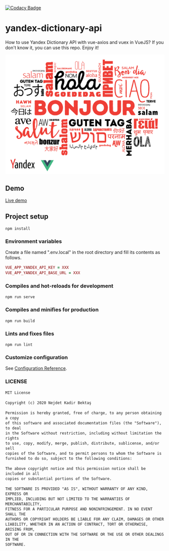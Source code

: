 [![Codacy Badge](https://app.codacy.com/project/badge/Grade/e1a5ad7b2789469dbe057bb5c0806fae)](https://www.codacy.com/gh/nejdetkadir/yandex-dictionary-api/dashboard?utm_source=github.com&amp;utm_medium=referral&amp;utm_content=nejdetkadir/yandex-dictionary-api&amp;utm_campaign=Badge_Grade)

# yandex-dictionary-api
How to use Yandex Dictionary API with vue-axios and vuex in VueJS? If you don't know it, you can use this repo. Enjoy it!

![cover](doc/cover.jpg)

## Demo
[Live demo](https://demo.nejdetkadirbektas.com/yandex-dictionary-api/)

## Project setup
```
npm install
```

### Environment variables
Create a file named ".env.local" in the root directory and fill its contents as follows.
```ruby
VUE_APP_YANDEX_API_KEY = XXX
VUE_APP_YANDEX_API_BASE_URL = XXX
```

### Compiles and hot-reloads for development
```
npm run serve
```

### Compiles and minifies for production
```
npm run build
```

### Lints and fixes files
```
npm run lint
```

### Customize configuration
See [Configuration Reference](https://cli.vuejs.org/config/).

### LICENSE 
```
MIT License

Copyright (c) 2020 Nejdet Kadir Bektaş

Permission is hereby granted, free of charge, to any person obtaining a copy
of this software and associated documentation files (the "Software"), to deal
in the Software without restriction, including without limitation the rights
to use, copy, modify, merge, publish, distribute, sublicense, and/or sell
copies of the Software, and to permit persons to whom the Software is
furnished to do so, subject to the following conditions:

The above copyright notice and this permission notice shall be included in all
copies or substantial portions of the Software.

THE SOFTWARE IS PROVIDED "AS IS", WITHOUT WARRANTY OF ANY KIND, EXPRESS OR
IMPLIED, INCLUDING BUT NOT LIMITED TO THE WARRANTIES OF MERCHANTABILITY,
FITNESS FOR A PARTICULAR PURPOSE AND NONINFRINGEMENT. IN NO EVENT SHALL THE
AUTHORS OR COPYRIGHT HOLDERS BE LIABLE FOR ANY CLAIM, DAMAGES OR OTHER
LIABILITY, WHETHER IN AN ACTION OF CONTRACT, TORT OR OTHERWISE, ARISING FROM,
OUT OF OR IN CONNECTION WITH THE SOFTWARE OR THE USE OR OTHER DEALINGS IN THE
SOFTWARE.

```
